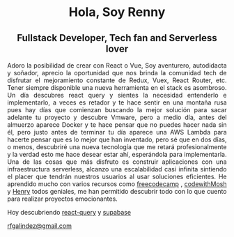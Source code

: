 <div align="center">
  <h1>Hola, Soy Renny </h1>
  <h2>Fullstack Developer, Tech fan and Serverless lover</h2>
</div>


<div align="justify">
  
Adoro la posibilidad de crear con React o Vue, Soy aventurero, autodidacta y soñador, aprecio la oportunidad que nos brinda la comunidad tech de disfrutar el mejoramiento constante de Redux, Vuex, React Router, etc. Tener siempre disponible una nueva herramienta en el stack es asombroso. Un día descubres react query y sientes la necesidad entenderlo e implementarlo, a veces es retador y te hace sentir en una montaña rusa pues hay días que comienzan buscando la mejor solución para sacar adelante tu proyecto y descubre Vmware, pero a medio día, antes del almuerzo aparece Docker y te hace pensar que no puedes hacer nada sin él, pero justo antes de terminar tu día aparece una AWS Lambda para hacerte pensar que es lo mejor que han inventado, pero sé que en dos días, o menos, descubriré una nueva tecnología que me retará profesionalmente y la verdad esto me hace desear estar ahí, esperándola para implementarla. Una de las cosas que más disfruto es construir aplicaciones con una infraestructura serverless, alcanzo una escalabilidad casi infinita sintiendo el placer que tendrán nuestros usuarios al usar soluciones eficientes. 
He aprendido mucho con varios recursos como [freecodecamp](https://www.freecodecamp.org/) , [codewithMosh](https://codewithmosh.com/) y [Henry](https://www.soyhenry.com/) todos geniales, me han permitido descubrir todo con lo que cuento para realizar proyectos emocionantes.
</div>

Hoy descubriendo [react-query](react-query.tanstack.com) y [supabase](https://supabase.io/)


rfgalindez@gmail.com
